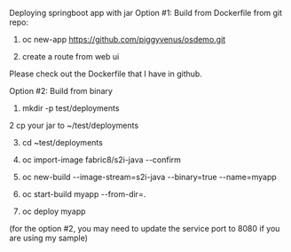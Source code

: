 Deploying springboot app with jar
Option #1: Build from Dockerfile from git repo:
1. oc new-app https://github.com/piggyvenus/osdemo.git

2. create a route from web ui

Please check out the Dockerfile that I have in github.

Option #2: Build from binary

1. mkdir -p test/deployments

2 cp your jar to ~/test/deployments

3. cd ~test/deployments

4.  oc import-image fabric8/s2i-java --confirm

5. oc new-build --image-stream=s2i-java --binary=true --name=myapp

6.  oc start-build myapp --from-dir=.

7. oc deploy myapp

(for the option #2, you may need to update the service port to 8080 if you are using my sample)


